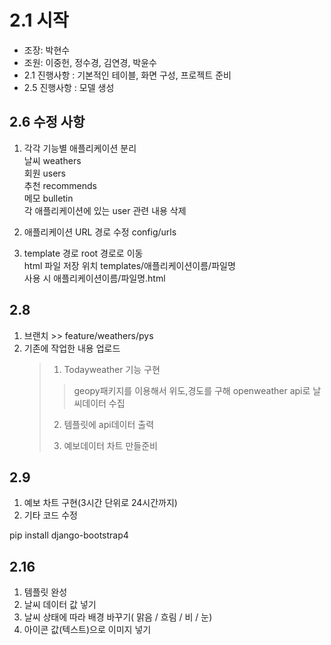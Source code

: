 # 2.1 시작

- 조장: 박현수
- 조원: 이중헌, 정수경, 김연경, 박윤수
- 2.1 진행사항 : 기본적인 테이블, 화면 구성,  프로젝트 준비 
- 2.5 진행사항 : 모델 생성


## 2.6 수정 사항 
1. 각각 기능별 애플리케이션 분리   
날씨 weathers   
회원 users   
추천 recommends   
메모 bulletin   
각 애플리케이션에 있는 user 관련 내용 삭제   

2. 애플리케이션 URL 경로 수정 config/urls

3. template 경로 root 경로로 이동   
html 파일 저장 위치 templates/애플리케이션이름/파일명   
사용 시 애플리케이션이름/파일명.html

## 2.8 
1. 브랜치 >> feature/weathers/pys
2. 기존에 작업한 내용 업로드
	>1. Todayweather 기능 구현
	>	>geopy패키지를 이용해서 위도,경도를 구해 openweather api로 날씨데이터 수집
	>	
	>	2. 템플릿에 api데이터 출력
	>
	>4. 예보데이터 차트 만들준비
	>
	
## 2.9
1. 예보 차트 구현(3시간 단위로 24시간까지)
2. 기타 코드 수정


pip install django-bootstrap4
## 2.16
1. 템플릿 완성
2. 날씨 데이터 값 넣기
3. 날씨 상태에 따라 배경 바꾸기( 맑음 / 흐림 / 비 / 눈)
4. 아이콘 값(텍스트)으로 이미지 넣기
